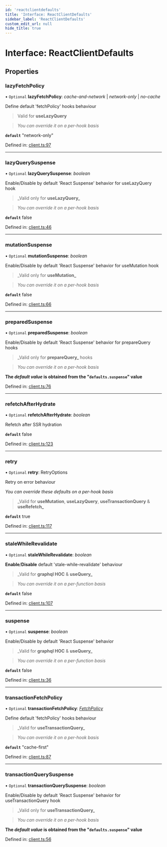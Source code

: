 ```yaml
---
id: 'reactclientdefaults'
title: 'Interface: ReactClientDefaults'
sidebar_label: 'ReactClientDefaults'
custom_edit_url: null
hide_title: true
---
```


# Interface: ReactClientDefaults

## Properties

### lazyFetchPolicy

• `Optional` **lazyFetchPolicy**: _cache-and-network_ \| _network-only_ \| _no-cache_

Define default 'fetchPolicy' hooks behaviour

> Valid for **useLazyQuery**

> _You can override it on a per-hook basis_

**`default`** "network-only"

Defined in: [client.ts:97](https://github.com/gqless/gqless/blob/master/packages/react/src/client.ts#L97)

---

### lazyQuerySuspense

• `Optional` **lazyQuerySuspense**: _boolean_

Enable/Disable by default 'React Suspense' behavior for useLazyQuery hook

> \_Valid only for **useLazyQuery\_**

> _You can override it on a per-hook basis_

**`default`** false

Defined in: [client.ts:46](https://github.com/gqless/gqless/blob/master/packages/react/src/client.ts#L46)

---

### mutationSuspense

• `Optional` **mutationSuspense**: _boolean_

Enable/Disable by default 'React Suspense' behavior for useMutation hook

> \_Valid only for **useMutation\_**

> _You can override it on a per-hook basis_

**`default`** false

Defined in: [client.ts:66](https://github.com/gqless/gqless/blob/master/packages/react/src/client.ts#L66)

---

### preparedSuspense

• `Optional` **preparedSuspense**: _boolean_

Enable/Disable by default 'React Suspense' behavior for prepareQuery hooks

> \_Valid only for **prepareQuery\_** hooks

> _You can override it on a per-hook basis_

**The _default value_ is obtained from the "`defaults.suspense`" value**

Defined in: [client.ts:76](https://github.com/gqless/gqless/blob/master/packages/react/src/client.ts#L76)

---

### refetchAfterHydrate

• `Optional` **refetchAfterHydrate**: _boolean_

Refetch after SSR hydration

**`default`** false

Defined in: [client.ts:123](https://github.com/gqless/gqless/blob/master/packages/react/src/client.ts#L123)

---

### retry

• `Optional` **retry**: RetryOptions

Retry on error behaviour

_You can override these defaults on a per-hook basis_

> \_Valid for **useMutation**, **useLazyQuery**, **useTransactionQuery** & **useRefetch\_**

**`default`** true

Defined in: [client.ts:117](https://github.com/gqless/gqless/blob/master/packages/react/src/client.ts#L117)

---

### staleWhileRevalidate

• `Optional` **staleWhileRevalidate**: _boolean_

**Enable**/**Disable** default 'stale-while-revalidate' behaviour

> \_Valid for **graphql HOC** & **useQuery\_**

> _You can override it on a per-function basis_

**`default`** false

Defined in: [client.ts:107](https://github.com/gqless/gqless/blob/master/packages/react/src/client.ts#L107)

---

### suspense

• `Optional` **suspense**: _boolean_

Enable/Disable by default 'React Suspense' behavior

> \_Valid for **graphql HOC** & **useQuery\_**

> _You can override it on a per-function basis_

**`default`** false

Defined in: [client.ts:36](https://github.com/gqless/gqless/blob/master/packages/react/src/client.ts#L36)

---

### transactionFetchPolicy

• `Optional` **transactionFetchPolicy**: [_FetchPolicy_](../modules.md#fetchpolicy)

Define default 'fetchPolicy' hooks behaviour

> \_Valid for **useTransactionQuery\_**

> _You can override it on a per-hook basis_

**`default`** "cache-first"

Defined in: [client.ts:87](https://github.com/gqless/gqless/blob/master/packages/react/src/client.ts#L87)

---

### transactionQuerySuspense

• `Optional` **transactionQuerySuspense**: _boolean_

Enable/Disable by default 'React Suspense' behavior for useTransactionQuery hook

> \_Valid only for **useTransactionQuery\_**

> _You can override it on a per-hook basis_

**The _default value_ is obtained from the "`defaults.suspense`" value**

Defined in: [client.ts:56](https://github.com/gqless/gqless/blob/master/packages/react/src/client.ts#L56)
